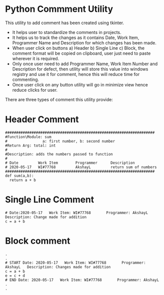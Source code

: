 # Python Commment Utility

This utility to add comment has been created using tkinter.
- It helps user to standardize the comments in projects.
- It helps us to track the changes as it contains Date, Work Item, Programmer Name and Description for which changes has been made.
- When user click on buttons a) Header b) Single Line c) Block, the comment format will be copied on clipboard, user just need to paste wherever it is required.
- Only once user need to add Programmer Name, Work Item Number and Description for defect, then utility will store this value into windows registry and use it for comment, hence this will reduce time for commenting.
- Once user click on any button utility will go in minimize view hence reduce clicks for user.

[EXE Path]:(https://github.com/lungareakshay/Python_practice/blob/master/comment_utility/dist/comment_main.exe)

There are three types of comment this utility provide:

# Header Comment
```
####################################################################
#Function\Module: sum
#                a: first number, b: second number
#Return Arg: total: int
#           
#Description: adds the numbers passed to function
#           
# Date         Work Item        Programmer      Description
# 2020-05-17   WI#77768         AkshayL         return sum of numbers
####################################################################
def sum(a,b):
  return a + b
```
# Single Line Comment
```
# Date:2020-05-17   Work Item: WI#77768       Programmer: AkshayL    Description: Change made for addition
c = a + b
```
# Block comment
```
.
.
# START Date: 2020-05-17   Work Item: WI#77768       Programmer: AkshayL   Description: Changes made for addition
c = a + b
e = c + d
# END Date: 2020-05-17   Work Item: WI#77768       Programmer: AkshayL
.
.
```
